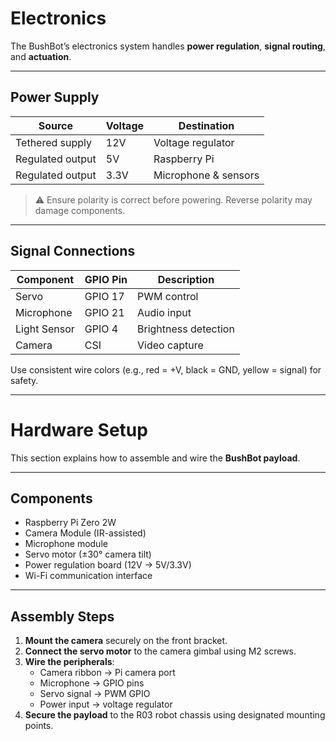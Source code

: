 # Electronics

The BushBot’s electronics system handles **power regulation**, **signal routing**, and **actuation**.

---

## Power Supply

| Source | Voltage | Destination |
|--------|----------|-------------|
| Tethered supply | 12V | Voltage regulator |
| Regulated output | 5V | Raspberry Pi |
| Regulated output | 3.3V | Microphone & sensors |

> ⚠️ Ensure polarity is correct before powering. Reverse polarity may damage components.

---

## Signal Connections

| Component | GPIO Pin | Description |
|------------|-----------|-------------|
| Servo | GPIO 17 | PWM control |
| Microphone | GPIO 21 | Audio input |
| Light Sensor | GPIO 4 | Brightness detection |
| Camera | CSI | Video capture |

Use consistent wire colors (e.g., red = +V, black = GND, yellow = signal) for safety.


---
# Hardware Setup

This section explains how to assemble and wire the **BushBot payload**.

---

## Components
- Raspberry Pi Zero 2W
- Camera Module (IR-assisted)
- Microphone module
- Servo motor (±30° camera tilt)
- Power regulation board (12V → 5V/3.3V)
- Wi-Fi communication interface

---

## Assembly Steps

1. **Mount the camera** securely on the front bracket.  
2. **Connect the servo motor** to the camera gimbal using M2 screws.  
3. **Wire the peripherals**:
   - Camera ribbon → Pi camera port
   - Microphone → GPIO pins
   - Servo signal → PWM GPIO
   - Power input → voltage regulator
4. **Secure the payload** to the R03 robot chassis using designated mounting points.
